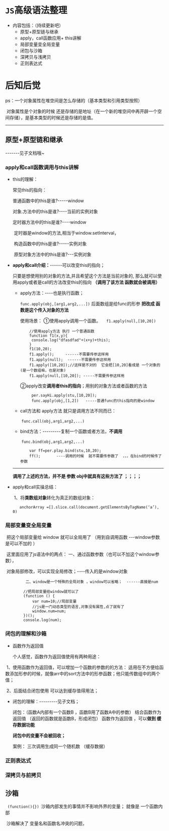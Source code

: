 # `JS`高级语法整理

+ 内容包括：（持续更新吧）
  + 原型+原型链与继承
  + apply，call函数应用+ this讲解
  + 局部变量变全局变量
  + 闭包与沙箱
  + 深拷贝与浅拷贝
  + 正则表达式

# 后知后觉

ps：一个对象属性在堆空间是怎么存储的（基本类型和引用类型按照）

​	对象属性是个对象的时候 还是存储的是地址（在一个新的堆空间中再开辟一个空间存储），是基本类型的时候还是存储的是值。



---------------------------





## 原型+原型链和继承

-------见子文档哦~



### apply和call函数调用与this讲解

+ this的理解：

  常见this的指向：

   	普通函数中的this是谁?-----window

   	对象.方法中的this是谁?----当前的实例对象

   	定时器方法中的this是谁?----window

  ​	 		定时器是window的方法,相当于window.setInterval，

  ​	 构造函数中的this是谁?-----实例对象

  ​	 原型对象方法中的this是谁?---实例对象

  

+ **apply和call介绍：**------可以改变this的指向；

  只要是想使用别的对象的方法,并且希望这个方法是当前对象的, 那么就可以使用apply或者是call的方法改变this的指向 **（调用了该方法 函数就会被调用）**
  
  + apply方法：----也是执行函数；
  
    `func.apply(obj,[arg1,arg2,...])` 后面数组是给func的形参  **把改成 函数是这个传入对象的方法**
  
    使用场景： ①使用apply调用一个函数。  `  f1.apply(null,[10,20])`
  
    ```
    	//使用apply方法 执行 一个普通函数
    	function f1(x,y){
         console.log("dfasdfad"+(x+y)+this);
    	}
    	f1(10,20);
    	f1.apply();     ------不需要传参这样用
    	f1.apply(null);  ------不需要传参这样用
        f1.apply([10,20]);//这样是不对的  它会把[10,20]看成是 一个对象的(是一个数组嘛，也是对象)
        f1.apply(null,[10,20]); -----不需要传参这样用
    ```
  
    ​	②apply改变**调用者this的指向**；用别的对象方法或者函数的方法
  
    ```
    	 per.sayHi.apply(stu,[10,20]); 
    	 func.apply(obj,[1,2])   -----普通func的this指向的是window
    ```
  
  
  
  + call方法和 apply方法 就只是调用方法不同而已：
  
    ​			`func.call(obj,arg1,arg2,...)`
  
  + bind方法：---------复制一个函数或者方法，**不调用**
  
    ​          `func.bind(obj,arg1,arg2,...)`
  
    ```
    	var ff=per.play.bind(stu,10,20);
    	ff();       ----调用的时候  就不需要传参数了  ，，，在bind的时候传了参数
    ```
  
  ----
  
  **调用了上述的方法，并不是 参数  obj中就具有这些方法了  ；；；；**
  
  
  
+ apply和call实操总结：

  ​	1、将**类数组对象**转化为真正的数组对象：
  
  		 anchorArray =[].slice.call(document.getElementsByTagName(‘a’), 0)
  



### 局部变量变全局变量

​    把这个局部变量给 window 就可以全局用了  （用到自调用函数 ---window参数是可以不加的 ）

​	这里面应用了js语法中的两点：
 			 一、通过函数参数（也可以不加这个window参数），

​						对象局部修改，可以实现全局修改；----传入的是window对象

 			 二、window是一个特殊的全局对象 ，window可以省略；  ------直接是num

    		//把局部变量给window就可以了
      		(function () {
        		var num=10;//局部变量
        		//js是一门动态类型的语言,对象没有属性,点了就有了
        		window.num=num;
      		})();
     		console.log(num);



### 闭包的理解和沙箱

+ 函数作为返回值

  个人感觉，函数作为返回值使用有两种用途：

​		1、使用函数作为返回值，可以增加一个函数的参数的的方法：
​               适用在不方便给函数添加形参的时候，就像arr中的sort方法中的形参函数；他只能传数组中的两个值；

​		2、后面结合闭包使用 可以达到缓存值得用法；

+ 闭包的理解：---------见子文档；

  闭包：（函数A内部有一个函数B ，函数B用了函数A中的参数）
     结合函数作为返回值 （返回的函数就是函数B，形成闭包）
     函数作为返回值 ，可以**做到  缓存数据功能**

    **闭包中的变量不会被回收；**

  案例： 三次调用生成同一个随机数  （缓存数据）



### 正则表达式





### 深拷贝与前拷贝





## 沙箱


  `  (function(){})  `沙箱内部发生的事情并不影响外界的变量； 就像是 一个函数内部

​	沙箱解决了 变量名和函数名冲突的问题，








